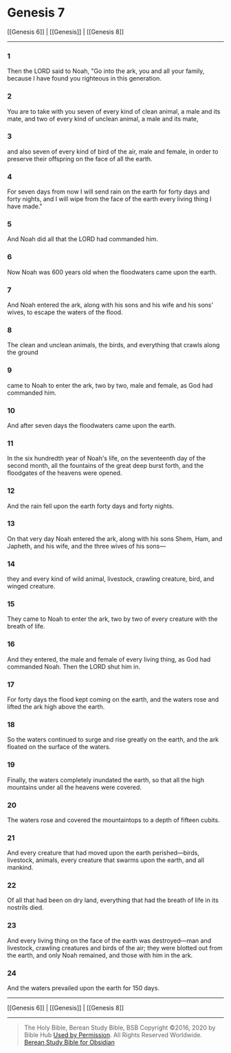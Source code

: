 # Genesis 7

[[Genesis 6]] | [[Genesis]] | [[Genesis 8]]

---

### 1
Then the LORD said to Noah, "Go into the ark, you and all your family, because I have found you righteous in this generation.

### 2
You are to take with you seven of every kind of clean animal, a male and its mate, and two of every kind of unclean animal, a male and its mate,

### 3
and also seven of every kind of bird of the air, male and female, in order to preserve their offspring on the face of all the earth.

### 4
For seven days from now I will send rain on the earth for forty days and forty nights, and I will wipe from the face of the earth every living thing I have made."

### 5
And Noah did all that the LORD had commanded him.

### 6
Now Noah was 600 years old when the floodwaters came upon the earth.

### 7
And Noah entered the ark, along with his sons and his wife and his sons' wives, to escape the waters of the flood.

### 8
The clean and unclean animals, the birds, and everything that crawls along the ground

### 9
came to Noah to enter the ark, two by two, male and female, as God had commanded him.

### 10
And after seven days the floodwaters came upon the earth.

### 11
In the six hundredth year of Noah's life, on the seventeenth day of the second month, all the fountains of the great deep burst forth, and the floodgates of the heavens were opened.

### 12
And the rain fell upon the earth forty days and forty nights.

### 13
On that very day Noah entered the ark, along with his sons Shem, Ham, and Japheth, and his wife, and the three wives of his sons—

### 14
they and every kind of wild animal, livestock, crawling creature, bird, and winged creature.

### 15
They came to Noah to enter the ark, two by two of every creature with the breath of life.

### 16
And they entered, the male and female of every living thing, as God had commanded Noah. Then the LORD shut him in.

### 17
For forty days the flood kept coming on the earth, and the waters rose and lifted the ark high above the earth.

### 18
So the waters continued to surge and rise greatly on the earth, and the ark floated on the surface of the waters.

### 19
Finally, the waters completely inundated the earth, so that all the high mountains under all the heavens were covered.

### 20
The waters rose and covered the mountaintops to a depth of fifteen cubits.

### 21
And every creature that had moved upon the earth perished—birds, livestock, animals, every creature that swarms upon the earth, and all mankind.

### 22
Of all that had been on dry land, everything that had the breath of life in its nostrils died.

### 23
And every living thing on the face of the earth was destroyed—man and livestock, crawling creatures and birds of the air; they were blotted out from the earth, and only Noah remained, and those with him in the ark.

### 24
And the waters prevailed upon the earth for 150 days.

---

[[Genesis 6]] | [[Genesis]] | [[Genesis 8]]

---

> The Holy Bible, Berean Study Bible, BSB
> Copyright &copy;2016, 2020 by Bible Hub
> [Used by Permission](https://berean.bible/terms.htm). All Rights Reserved Worldwide.
> [Berean Study Bible for Obsidian](https://github.com/gapmiss/berean-study-bible-for-obsidian)</small>

